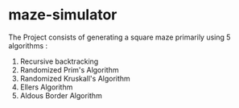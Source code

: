 # maze-simulator

The Project consists of generating a square maze primarily using 5 algorithms :
  1) Recursive backtracking
  2) Randomized Prim's Algorithm
  3) Randomized Kruskall's Algorithm
  4) Ellers Algorithm
  5) Aldous Border Algorithm
